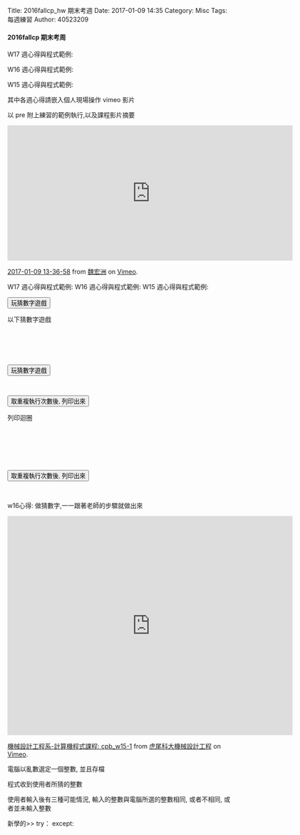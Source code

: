 Title: 2016fallcp_hw 期末考週
Date: 2017-01-09 14:35
Category: Misc
Tags: 每週練習
Author: 40523209

<h4>2016fallcp 期末考周</h4>

<!-- PELICAN_END_SUMMARY -->

W17 週心得與程式範例:

W16 週心得與程式範例:

W15 週心得與程式範例:

其中各週心得請嵌入個人現場操作 vimeo 影片

以 pre 附上練習的範例執行,以及課程影片摘要

<iframe src="https://player.vimeo.com/video/198636450" width="640" height="303" frameborder="0" webkitallowfullscreen mozallowfullscreen allowfullscreen></iframe>
<p><a href="https://vimeo.com/198636450">2017-01-09 13-36-58</a> from <a href="https://vimeo.com/user57944366">魏宏洲</a> on <a href="https://vimeo.com">Vimeo</a>.</p>


<!-- 導入 Brython 標準程式庫 -->

<script type="text/javascript" 
    src="https://cdn.rawgit.com/brython-dev/brython/master/www/src/brython_dist.js">
</script>

<!-- 啟動 Brython -->

<script>
window.onload=function(){
brython(1);
}
</script>

W17 週心得與程式範例:
W16 週心得與程式範例:
W15 週心得與程式範例:
<!-- 以下可以執行  Brython 程式 -->

<div id="id3"></div>

<script type="text/python3">
from browser import document
from browser import html
import random

id3 = document["id3"]
def guess(ev):
    # 清除 id3 中的內容
    id3.clear()
    id3 <= "開始玩猜數字遊戲" + html.BR()
    標準答案 = random.randint(1, 100)
    你猜的數字 = int(input("請輸入您所猜整數:"))
    猜測次數 = 1
    while 標準答案 != 你猜的數字:
        if 標準答案 < 你猜的數字:
            #print("太大了，再猜一次 :)加油")
            # 清除 id3 中的內容
            id3.clear()
            id3 <= "猜第" + str(猜測次數) + "次, 太大了，再猜一次 :)加油" + html.BR()
        else:
            #print("太小了，再猜一次 :)加油")
            # 清除 id3 中的內容
            id3.clear()
            id3 <= "猜第" + str(猜測次數) + "次, 太小了，再猜一次 :)加油" + html.BR()
        你猜的數字 = int(input("請輸入您所猜整數:"))
        猜測次數 += 1

    #print("猜對了！總共猜了", 猜測次數, "次")
    id3 <= "猜對了！答案為" + str(標準答案) + ", 總共猜了" + str(猜測次數) + "次"

document["but3"].bind("click", guess)
</script>

<p><button id="but3">玩猜數字遊戲</button></p>

<p>以下猜數字遊戲</p>
<pre class="brush: python">
<div id="id3"></div>

<script type="text/python3">
from browser import document
from browser import html
import random

id3 = document["id3"]
def guess(ev):
    # 清除 id3 中的內容
    id3.clear()
    id3 <= "開始玩猜數字遊戲" + html.BR()
    標準答案 = random.randint(1, 100)
    你猜的數字 = int(input("請輸入您所猜整數:"))
    猜測次數 = 1
    while 標準答案 != 你猜的數字:
        if 標準答案 < 你猜的數字:
            #print("太大了，再猜一次 :)加油")
            # 清除 id3 中的內容
            id3.clear()
            id3 <= "猜第" + str(猜測次數) + "次, 太大了，再猜一次 :)加油" + html.BR()
        else:
            #print("太小了，再猜一次 :)加油")
            # 清除 id3 中的內容
            id3.clear()
            id3 <= "猜第" + str(猜測次數) + "次, 太小了，再猜一次 :)加油" + html.BR()
        你猜的數字 = int(input("請輸入您所猜整數:"))
        猜測次數 += 1

    #print("猜對了！總共猜了", 猜測次數, "次")
    id3 <= "猜對了！答案為" + str(標準答案) + ", 總共猜了" + str(猜測次數) + "次"

document["but3"].bind("click", guess)
</script>

<p><button id="but3">玩猜數字遊戲</button></p>
</pre>




<div id="container"></div>

<script type="text/python3">
from browser import document as doc
from browser import html
container = doc['container']

def numPrint(ev):
    mystring = ""
    num = input("請輸入重複執行次數:")
    #for i in range(1, 11):
    for i in range(1, int(num)+1):
        mystring += str(i) + ": hello mde" + html.BR()
    container <= mystring

doc['w13'].bind('click',numPrint)
</script>

<p><button id="w13">取重複執行次數後, 列印出來</button></p>

<p>列印迴圈</p>
<pre class="brush: python">

<div id="container"></div>

<script type="text/python3">
from browser import document as doc
from browser import html
container = doc['container']

def numPrint(ev):
    mystring = ""
    num = input("請輸入重複執行次數:")
    #for i in range(1, 11):
    for i in range(1, int(num)+1):
        mystring += str(i) + ": hello mde" + html.BR()
    container <= mystring

doc['w13'].bind('click',numPrint)
</script>

<p><button id="w13">取重複執行次數後, 列印出來</button></p>
</pre>




w16心得:
做猜數字,一一跟著老師的步驟就做出來
<iframe src="https://player.vimeo.com/video/196234529" width="640" height="491" frameborder="0" webkitallowfullscreen mozallowfullscreen allowfullscreen></iframe>
<p><a href="https://vimeo.com/196234529">機械設計工程系-計算機程式課程:  cpb_w15-1</a> from <a href="https://vimeo.com/user24079973">虎尾科大機械設計工程</a> on <a href="https://vimeo.com">Vimeo</a>.</p>
電腦以亂數選定一個整數, 並且存檔

程式收到使用者所猜的整數

使用者輸入後有三種可能情況, 輸入的整數與電腦所選的整數相同, 或者不相同, 或者並未輸入整數

新學的>> try： except: 
